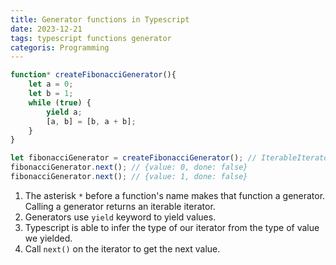 ```yaml
---
title: Generator functions in Typescript
date: 2023-12-21
tags: typescript functions generator
categoris: Programming
---
```


```typescript
function* createFibonacciGenerator(){
	let a = 0;
	let b = 1;
	while (true) {
		yield a;
		[a, b] = [b, a + b];
	}
}

let fibonacciGenerator = createFibonacciGenerator(); // IterableIterator<number>
fibonacciGenerator.next(); // {value: 0, done: false}
fibonacciGenerator.next(); // {value: 1, done: false}
```

1. The asterisk `*` before a function's name makes that function a generator. Calling a generator returns an iterable iterator.
2. Generators use `yield` keyword to yield values.
3. Typescript is able to infer the type of our iterator from the type of value we yielded.
4. Call `next()` on the iterator to get the next value.
